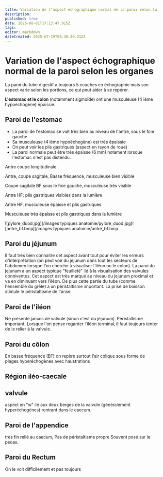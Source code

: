 ```yaml
---
title: Variation de l'aspect échographique normal de la paroi selon la portion du tube digestif
description: 
published: true
date: 2025-08-01T17:13:47.015Z
tags: 
editor: markdown
dateCreated: 2025-07-29T08:36:20.312Z
---
```


# Variation de l'aspect échographique normal de la paroi selon les organes
La paroi du tube digestif a toujours 5 couches en échographie mais son aspect varie selon les portions, ce qui peut aider à se repérer.

**L'estomac et le colon** (notamment sigmoïde) ont une musculeuse (4 ième hypoéchogène) épaissie.
## Paroi de l'estomac

- La paroi de l'estomac se voit très bien au niveau de l'antre, sous le foie gauche
- Sa musculeuse (4 ième hypoéchogène) est très épaissie
- On peut voir les plis gastriques (aspect en rayon de roue)
- La paroi normale peut être très épaisse (6 mm) notament lorsque l'estomac n'est pas distendu.


Antre coupe longitudinale 


Antre, coupe sagitale, Basse fréquence, musculeuse bien visible


Coupe sagitale BF sous le foie gauche, musculeuse très visible


Antre HF: plis gastriques visibles dans la lumière


Antre HF, musculeuse épaisse et plis gastriques


Musculeuse très épaisse et plis gastriques dans la lumière

![pylore_duod.jpg](/images typiques anatomie/pylore_duod.jpg)![antre_bf.bmp](/images typiques anatomie/antre_bf.bmp
## Paroi du jéjunum
Il faut très bien connaitre cet aspect avant tout pour éviter les erreurs d'interprétation (on peut voir du jejunum dans tout les secteurs de l'abdomen lorsque l'on cherche à visualiser l'iléon ou le colon).
La paroi du jejunum a un aspect typique "feuilleté" lié à la visualisation des valvules conniventes. Cet aspect est très marqué au niveau du jejunum proximal et va en diminuant vers l'iléon.
De plus cette partie du tube (comme l'ensemble du grêle) a un péristaltisme important.
La prise de boisson stimule le péristaltisme de l'anse.

## Paroi de l'iléon
Ne présente jamais de valvule (sinon c'est du jéjunum).
Péristaltisme important.
Lorsque l'on pense regarder l'iléon terminal, il faut toujours tenter de le relier à la valvule.
## Paroi du côlon
En basse fréquence (BF) on repère surtout l'air colique sous forme de plages hyperéchogènes avec haustrations
## Région iléo-caecale

## valvule
aspect en "w" lié aux deux berges de la valvule (généralement hyperéchogènes) rentrant dans le caecum. 
## Paroi de l'appendice
très fin relié au caecum, 
Pas de péristaltisme propre
Souvent posé sur le psoas.
## Paroi du Rectum
On le voit difficilement et pas toujours 


